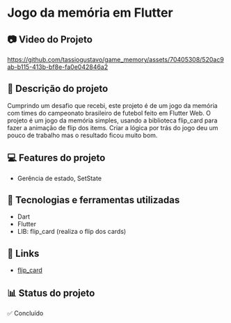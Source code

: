 # Jogo da memória em Flutter
## 📷 Video do Projeto

https://github.com/tassiogustavo/game_memory/assets/70405308/520ac9ab-b115-413b-bf8e-fa0e042846a2

## 📝 Descrição do projeto
Cumprindo um desafio que recebi, este projeto é de um jogo da memória com times do campeonato brasileiro de futebol feito em Flutter Web. O projeto é um jogo da memória simples, usando a biblioteca flip_card para fazer a animação de flip dos items. Criar a lógica por trás do jogo deu um pouco de trabalho mas o resultado ficou muito bom.

## 💻 Features do projeto
* Gerência de estado, SetState

## 🚀 Tecnologias e ferramentas utilizadas
* Dart
* Flutter
* LIB: flip_card (realiza o flip dos cards)

## 📌 Links
* [flip_card](https://pub.dev/packages/flip_card)

## 📊 Status do projeto
✅ Concluído
